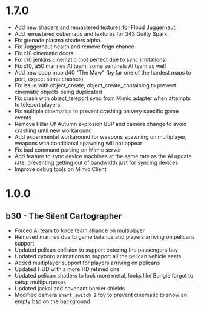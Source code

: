 # 1.7.0
- Add new shaders and remastered textures for Flood Juggernaut
- Add remastered cubemaps and textures for 343 Guilty Spark
- Fix grenade plasma shaders alpha
- Fix Juggernaut health and remove feign chance
- Fix c10 cinematic doors
- Fix c10 jenkins cinematic (not perfect due to sync limitations)
- Fix c10, a50 marines AI team, some sentinels AI team as well
- Add new coop map d40 "The Maw" (by far one of the hardest maps to port, expect some crashes)
- Fix issue with object_create, object_create_containing to prevent cinematic objects being
duplicated
- Fix crash with object_teleport sync from Mimic adapter when attempts to teleport players
- Fix multiple cinematics to prevent crashing on very specific game events
- Remove Pillar Of Autumn explosion BSP and camera change to avoid crashing until new workaround
- Add experimental workaround for weapons spawning on multiplayer, weapons with conditional spawning
will not appear
- Fix bad command parsing on Mimic server
- Add feature to sync device machines at the same rate as the AI update rate, preventing getting out
of bandwidth just for syncing devices
- Improve debug tools on Mimic Client
# 1.0.0

## b30 - The Silent Cartographer
- Forced AI team to force team alliance on multiplayer
- Removed marines due to game balance and players arriving on pelicans support
- Updated pelican collision to support entering the passengers bay
- Updated cyborg animations to support all the pelican vehicle seats
- Added multiplayer support for players arriving on pelicans 
- Updated HUD with a more HD refined one
- Updated pelican shaders to look more metal, looks like Bungie forgot to setup multipurposes
- Updated jackal and covenant barrier shields
- Modified camera `shaft_switch_2` fov to prevent cinematic to show an empty bsp on the background
